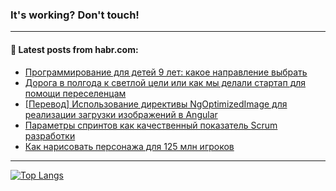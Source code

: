 ### It's working? Don't touch!

---
<!--
#### 🛠️ Technical stack:

![C++](https://img.shields.io/badge/C++-informational?logo=c%2B%2B&style=flat&logoColor=white&color=9C033A)
![Java](https://img.shields.io/badge/Java-informational?logo=java&style=flat&logoColor=white&color=007396)
![Kotlin](https://img.shields.io/badge/Kotlin-informational?logo=Kotlin&style=flat&logoColor=white&color=0095D5)
![JS](https://img.shields.io/badge/JS-informational?logo=javaScript&style=flat&logoColor=black&color=F7Df1E) <br>
![HTML5](https://img.shields.io/badge/HTML5-informational?logo=html5&style=flat&logoColor=white&color=E34F26)
![CSS3](https://img.shields.io/badge/CSS3-informational?logo=css3&style=flat&logoColor=white&color=157286)
![Sass](https://img.shields.io/badge/Saas-informational?logo=sass&style=flat&logoColor=white&color=hotpink)
![PHP](https://img.shields.io/badge/PHP-informational?logo=php&style=flat&logoColor=white&color=777BB4) <br>
![WebPAck](https://img.shields.io/badge/WebPack-informational?logo=webPack&style=flat&logoColor=white&color=FF6F00)
![Bootstrap](https://img.shields.io/badge/Bootstrap-informational?logo=Bootstrap&style=flat&logoColor=white&color=7952B3)
![MySQL](https://img.shields.io/badge/MySQL-informational?logo=MySQL&style=flat&logoColor=white&color=00f) <br>
![NodeJS](https://img.shields.io/badge/NodeJS-informational?logo=node.js&style=flat&logoColor=white&color=43853D)
![Spring](https://img.shields.io/badge/Spring-informational?logo=Spring&style=flat&logoColor=white&color=0A9EDC)
![Angular](https://img.shields.io/badge/Vue-informational?logo=vue.js&style=flat&logoColor=white&color=red)
![Git](https://img.shields.io/badge/Git-informational?logo=git&style=flat&logoColor=white&color=darkorange)

___
-->

#### 💬 Latest posts from habr.com:

<!-- BLOG-POST-LIST:START -->
- [Программирование для детей 9 лет: какое направление выбрать](https://habr.com/ru/post/685064/?utm_source=habrahabr&utm_medium=rss&utm_campaign=685064)
- [Дорога в полгода к светлой цели или как мы делали стартап для помощи переселенцам](https://habr.com/ru/post/685042/?utm_source=habrahabr&utm_medium=rss&utm_campaign=685042)
- [[Перевод] Использование директивы NgOptimizedImage для реализации загрузки изображений в Angular](https://habr.com/ru/post/685018/?utm_source=habrahabr&utm_medium=rss&utm_campaign=685018)
- [Параметры спринтов как качественный показатель Scrum разработки](https://habr.com/ru/post/684992/?utm_source=habrahabr&utm_medium=rss&utm_campaign=684992)
- [Как нарисовать персонажа для 125 млн игроков](https://habr.com/ru/post/665008/?utm_source=habrahabr&utm_medium=rss&utm_campaign=665008)
<!-- BLOG-POST-LIST:END -->

---

[![Top Langs](https://github-readme-stats.vercel.app/api/top-langs/?username=zloylis&layout=compact&hide_border=true&theme=dracula)](https://github.com/zloylis)
